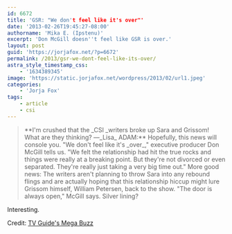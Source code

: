 ```yaml
---
id: 6672
title: 'GSR: "We don't feel like it's over"'
date: '2013-02-26T19:45:27-08:00'
authorname: 'Mika E. (Ipstenu)'
excerpt: 'Don McGill doesn''t feel like GSR is over.'
layout: post
guid: 'https://jorjafox.net/?p=6672'
permalink: /2013/gsr-we-dont-feel-like-its-over/
astra_style_timestamp_css:
    - '1634389345'
image: 'https://static.jorjafox.net/wordpress/2013/02/url1.jpeg'
categories:
    - 'Jorja Fox'
tags:
    - article
    - csi
---
```


<blockquote>**I'm crushed that the _CSI _writers broke up Sara and Grissom! What are they thinking? —_Lisa_
ADAM:** Hopefully, this news will console you. "We don't feel like it's _over_," executive producer Don McGill tells us. "We felt the relationship had hit the true rocks and things were really at a breaking point. But they're not divorced or even separated. They're really just taking a very big time out." More good news: The writers aren't planning to throw Sara into any rebound flings and are actually hoping that this relationship hiccup might lure Grissom himself, William Petersen, back to the show. "The door is always open," McGill says. Silver lining?</blockquote>
Interesting.

Credit: <a href="http://www.tvguide.com/News/Mega-Buzz-Once-CSI-Revolution-Spoilers-1061957.aspx">TV Guide's Mega Buzz</a>

